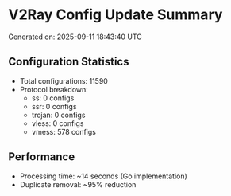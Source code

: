 # V2Ray Config Update Summary
Generated on: 2025-09-11 18:43:40 UTC

## Configuration Statistics
- Total configurations: 11590
- Protocol breakdown:
  - ss: 0 configs
  - ssr: 0 configs
  - trojan: 0 configs
  - vless: 0 configs
  - vmess: 578 configs

## Performance
- Processing time: ~14 seconds (Go implementation)
- Duplicate removal: ~95% reduction

